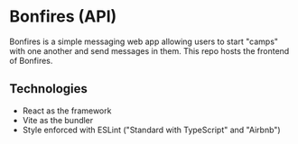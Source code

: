 # Bonfires (API)
Bonfires is a simple messaging web app allowing users to start "camps" with one another and send messages in them. This repo hosts the frontend of Bonfires.

## Technologies
- React as the framework
- Vite as the bundler
- Style enforced with ESLint ("Standard with TypeScript" and "Airbnb")
